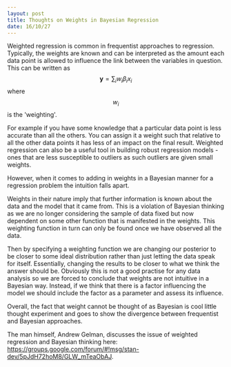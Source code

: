 ```yaml
---
layout: post
title: Thoughts on Weights in Bayesian Regression 
date: 16/10/27
---
```


Weighted regression is common in frequentist approaches to regression. Typically, the weights are known and can be interpreted as the amount each data point is allowed to influence the link between the variables in question. This can be written as
$$\mathbf{y} = \sum _i w_i \beta _i x_i$$ 
where $$w_i$$ is the 'weighting'. 

For example if you have some knowledge that a particular data point is less accurate than all the others. You can assign it a weight such that relative to all the other data points it has less of an impact on the final result. Weighted regression can also be a useful tool in building robust regression models - ones that are less susceptible to outliers as such outliers are given small weights.  

However, when it comes to adding in weights in a Bayesian manner for a regression problem the intuition falls apart. 

Weights in their nature imply that further information is known about the data and the model that it came from. This is a violation of Bayesian thinking as we are no longer considering the sample of data fixed but now dependent on some other function that is manifested in the weights. This weighting function in turn can only be found once we have observed all the data. 

Then by specifying a weighting function we are changing our posterior to be closer to some ideal distribution rather than just letting the data speak for itself. Essentially, changing the results to be closer to what we think the answer should be. Obviously this is not a good practise for any data analysis so we are forced to conclude that weights are not intuitive in a Bayesian way. Instead, if we think that there is a factor influencing the model we should include the factor as a parameter and assess its influence.  

Overall, the fact that weight cannot be thought of as Bayesian is cool little thought experiment and goes to show the divergence between frequentist and Bayesian approaches. 

The man himself, Andrew Gelman, discusses the issue of weighted regression and Bayesian thinking here: <https://groups.google.com/forum/#!msg/stan-dev/5pJdH72hoM8/GLW_mTeaObAJ>. 
 
